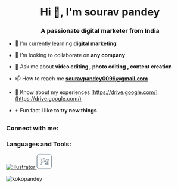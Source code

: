 <h1 align="center">Hi 👋, I'm sourav pandey</h1>
<h3 align="center">A passionate digital marketer from India</h3>

- 🌱 I’m currently learning **digital marketing**

- 👯 I’m looking to collaborate on **any company**

- 💬 Ask me about **video editing , photo editing , content creation**

- 📫 How to reach me **souravpandey0099@gmail.com**

- 📄 Know about my experiences [https://drive.google.com/](https://drive.google.com/)

- ⚡ Fun fact **i like to try new things**

<h3 align="left">Connect with me:</h3>
<p align="left">
</p>

<h3 align="left">Languages and Tools:</h3>
<p align="left"> <a href="https://www.adobe.com/in/products/illustrator.html" target="_blank" rel="noreferrer"> <img src="https://www.vectorlogo.zone/logos/adobe_illustrator/adobe_illustrator-icon.svg" alt="illustrator" width="40" height="40"/> </a> <a href="https://www.photoshop.com/en" target="_blank" rel="noreferrer"> <img src="https://raw.githubusercontent.com/devicons/devicon/master/icons/photoshop/photoshop-line.svg" alt="photoshop" width="40" height="40"/> </a> </p>

<p><img align="center" src="https://github-readme-stats.vercel.app/api/top-langs?username=kokopandey&show_icons=true&locale=en&layout=compact" alt="kokopandey" /></p>
